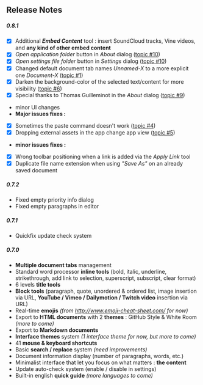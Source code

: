 ## Release Notes
<!-- (for in-app update check) -->
<!-- currentversion: 0.8.1 -->

##### 0.8.1
- [x] Additional ***Embed Content*** tool : insert SoundCloud tracks, Vine videos, and **any kind of other embed content**
- [x] *Open application folder* button in *About* dialog ([topic #10](https://github.com/n457/Uncolored/issues/10))
- [x] *Open settings file folder* button in *Settings* dialog ([topic #10](https://github.com/n457/Uncolored/issues/10))
- [x] Changed default document tab names *Unnamed-X* to a more explicit one *Document-X* ([topic #1](https://github.com/n457/Uncolored/issues/1))
- [x] Darken the background-color of the selected text/content for more visibility ([topic #6](https://github.com/n457/Uncolored/issues/6))
- [x] Special thanks to Thomas Guilleminot in the *About* dialog ([topic #9](https://github.com/n457/Uncolored/issues/9))
- minor UI changes
- **Major issues fixes :**
- [x] Sometimes the paste command doesn't work ([topic #4](https://github.com/n457/Uncolored/issues/4))
- [x] Dropping external assets in the app change app view ([topic #5](https://github.com/n457/Uncolored/issues/5))
- **minor issues fixes :**
- [x] Wrong toolbar positioning when a link is added via the *Apply Link* tool
- [x] Duplicate file name extension when using *"Save As"* on an already saved document

##### 0.7.2
- Fixed empty priority info dialog
- Fixed empty paragraphs in editor

##### 0.7.1
- Quickfix update check system

##### 0.7.0
- **Multiple document tabs** management
- Standard word processor **inline tools** (bold, italic, underline, strikethrough, add link to selection, superscript, subscript, clear format)
- 6 levels **title tools**
- **Block tools** (paragraph, quote, unordered & ordered list, image insertion via URL, **YouTube / Vimeo / Dailymotion / Twitch video** insertion via URL)
- Real-time **emojis** *(from http://www.emoji-cheat-sheet.com/ for now)*
- Export to **HTML documents** with 2 **themes** : GitHub Style & White Room *(more to come)*
- Export to **Markdown documents**
- **Interface themes** system *(1 interface theme for now, but more to come)*
- 41 **mouse & keyboard shortcuts**
- Basic **search / replace** system *(need improvements)*
- Document information display (number of paragraphs, words, etc.)
- Minimalist interface that let you focus on what matters : **the content**
- Update auto-check system (enable / disable in settings)
- Built-in english **quick guide** *(more languages to come)*
